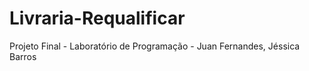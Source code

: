 # Livraria-Requalificar
Projeto Final - Laboratório de Programação - Juan Fernandes, Jéssica Barros
